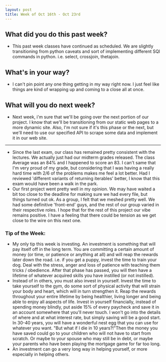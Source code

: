 ```yaml
---
layout: post
title: Week of Oct 16th - Oct 23rd 
---
```


## What did you do this past week?
 - This past week classes have continued as scheduled. We are slightly transitioning from python caveats and sort of implementing different SQl commands in python. i.e. select, crossjoin, thetajoin. 

## What's in your way?

 - I can't pin point any one thing getting in my way right now. I just feel like things are kind of wrapping up and coming to a close all at once.  

## What will you do next week?

 - Next week, i'm sure that we'll be going over the next portion of our project. I know that we'll be transitioning from our static web pages to a more dynamic site. Also, I'm not sure if it's this phase or the next, but we'll need to use our specified API to scrape some data and implement it in our web site. 

---
 - Since the last exam, our class has remained pretty consistent with the lectures. We actually just had our midterm grades released. The class Average was an 84% and I happened to score an 83. I can't same that I'm very proud of my grade, but considering that I was having a really hard time with 2/6 of the problems makes me feel a lot better. Had I reviewed 'different variants of returning iterables' better, I know that this exam would have been a walk in the park. 
 - Our first project went pretty well in my opinion. We may have waited a bit too close to the deadline for making sure we had every file, but things turned out ok. As a group, I felt that we meshed pretty well. We had some definitive 'front-end' guys, and the rest of our group varied in their respective roles. I hope that for the rest of this project our vibe remains positive. I have a feeling that there could be tension as we get close to the wire on this next one. 

### Tip of the Week:

 - My only tip this week is investing. An investment is something that will pay itself off in the long term. You are committing a certain amount of money (or time, or patience or anything at all) and will reap the rewards later down the road. i.e. if you get a puppy, invest the time to train your dog. Deal with the stress, anger and loss of patience with teaching them tricks / obedience. After that phase has passed, you will then have a lifetime of whatever acquired skills you have instilled (or not instilled).
 - Instead of in others, you must also invest in yourself. Invest the time to take yourself to the gym, do some sort of physical activity that will strain your body and heart, which will in turn strengthen it. Reap the rewards throughout your entire lifetime by being healthier, living longer and being able to enjoy all aspects of life. Invest in yourself financially, instead of spending money blindly, put aside 15% of every paycheck and save it in an account somewhere that you'll never touch. I won't go into the details of where and at what interest rate, but simply saving will be a good start. In 30-40 years, you will have a wonderful nest egg that you can use for whatever you want. "But what if I die in 10 years?!"Then the money you have saved could go to your children who will not have to start from scratch. Or maybe to your spouse who may still be in debt, or maybe your parents who have been playing the mortgage game for far too long. 
 - An investment can go a very long way in helping yourself, or more especially in helping others. 
